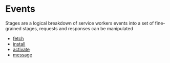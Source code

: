 # Events

Stages are a logical breakdown of service workers events into a set of fine-grained stages, requests and responses can be manipulated

- [fetch](fetch/index.md)
- [install](install/index.md)
- [activate](activate/index.md)
- [message](message/index.md)
